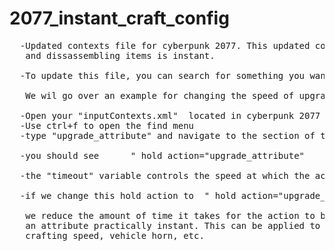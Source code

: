 # 2077_instant_craft_config

<pre>
  -Updated contexts file for cyberpunk 2077. This updated config makes it so that item crafting
   and dissassembling items is instant.
  
  -To update this file, you can search for something you want to edit and change it in the file. 
  
   We wil go over an example for changing the speed of upgrading attributes. 
      
  -Open your "inputContexts.xml"  located in cyberpunk 2077 \ r6 \ config
  -Use ctrl+f to open the find menu
  -type "upgrade_attribute" and navigate to the section of the XML labeled "hold actions"
  
  -you should see      " hold action="upgrade_attribute"			timeout="0.4" "
  
  -the "timeout" variable controls the speed at which the action takes place. 
  
  -if we change this hold action to  " hold action="upgrade_attribute"			timeout="0.01" "
  
   we reduce the amount of time it takes for the action to be completed. This will make upgrading
   an attribute practically instant. This can be applied to any other action in this file such as
   crafting speed, vehicle horn, etc. 
</pre>
